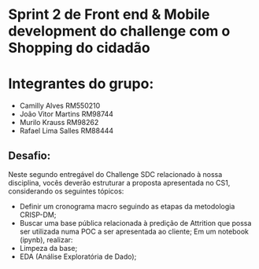 # Sprint 2 de Front end & Mobile development do challenge com o Shopping do cidadão

# Integrantes do grupo: #
* Camilly Alves         RM550210
* João Vitor Martins    RM98744
* Murilo Krauss         RM98262
* Rafael Lima Salles    RM88444


## Desafio: ##
Neste segundo entregável do Challenge SDC relacionado à nossa disciplina, vocês deverão estruturar a proposta apresentada no CS1, considerando os seguintes tópicos:
* Definir um cronograma macro seguindo as etapas da metodologia CRISP-DM;
* Buscar uma base pública relacionada à predição de Attrition que possa ser utilizada numa POC a ser apresentada ao cliente;
Em um notebook (ipynb), realizar:
* Limpeza da base;
* EDA (Análise Exploratória de Dado);
